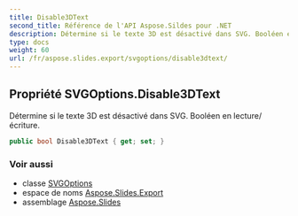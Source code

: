 ```yaml
---
title: Disable3DText
second_title: Référence de l'API Aspose.Sildes pour .NET
description: Détermine si le texte 3D est désactivé dans SVG. Booléen en lecture/écriture.
type: docs
weight: 60
url: /fr/aspose.slides.export/svgoptions/disable3dtext/
---
```


## Propriété SVGOptions.Disable3DText

Détermine si le texte 3D est désactivé dans SVG. Booléen en lecture/écriture.

```csharp
public bool Disable3DText { get; set; }
```

### Voir aussi

* classe [SVGOptions](../../svgoptions)
* espace de noms [Aspose.Slides.Export](../../svgoptions)
* assemblage [Aspose.Slides](../../../)

<!-- NE PAS MODIFIER : généré par xmldocmd pour Aspose.Slides.dll -->